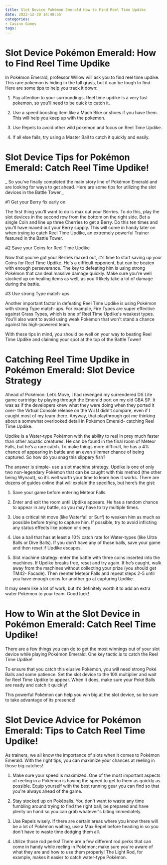 ```yaml
---
title: Slot Device Pokémon Emerald How to Find Reel Time Updike
date: 2022-12-30 14:48:55
categories:
- Casino Games
tags:
---
```



#  Slot Device Pokémon Emerald: How to Find Reel Time Updike

In Pokémon Emerald, professor Willow will ask you to find reel time updike. This rare pokemon is hiding in the tall grass, but it can be tough to find. Here are some tips to help you track it down:

1. Pay attention to your surroundings. Reel time updike is a very fast pokemon, so you'll need to be quick to catch it.

2. Use a speed boosting item like a Mach Bike or shoes if you have them. This will help you keep up with the pokemon.

3. Use Repels to avoid other wild pokemon and focus on Reel Time Updike.

4. If all else fails, try using a Master Ball to catch it quickly and easily.

#  Slot Device Tips for Pokémon Emerald: Catch Reel Time Updike!

_ So you've finally completed the main story line of Pokémon Emerald and are looking for ways to get ahead. Here are some tips for utilizing the slot devices in the Battle Tower._

#1 Get your Berry fix early on

The first thing you'll want to do is max out your Berries. To do this, play the slot devices in the second row from the bottom on the right side. Bet a single Coin and line up three Cherries to get a Berry. Do this ten times and you'll have maxed out your Berry supply. This will come in handy later on when trying to catch Reel Time Updike, an extremely powerful Trainer featured in the Battle Tower.

#2 Save your Coins for Reel Time Updike


 Now that you've got your Berries maxed out, it's time to start saving up your Coins for Reel Time Updike. He's a difficult opponent, but can be beaten with enough perseverance. The key to defeating him is using strong Pokémon that can deal massive damage quickly. Make sure you're well stocked up on healing items as well, as you'll likely take a lot of damage during the battle.

#3 Use strong Type match-ups

 Another important factor in defeating Reel Time Updike is using Pokémon with strong Type match-ups. For example, Fire Types are super effective against Grass Types, which is one of Reel Time Updike's weakest types. You'll also want to avoid using weak Pokémon that won't stand a chance against his high-powered team.

With these tips in mind, you should be well on your way to beating Reel Time Updike and claiming your spot at the top of the Battle Tower!

#  Catching Reel Time Updike in Pokémon Emerald: Slot Device Strategy

Ahead of Pokémon: Let’s Move, I had revenged my surrendered DS Lite game cartridge by playing through the Emerald port on my old GBA SP. It was as if the developers knew what they were doing when they ported it over- the Virtual Console release on the Wii U didn’t compare, even if I caught most of my team there. Anyway, that playthrough got me thinking about a somewhat overlooked detail in Pokémon Emerald- catching Reel Time Updike.

Updike is a Water-type Pokémon with the ability to reel in prey much faster than other aquatic creatures. He can be found in the final room of Meteor Falls, but he’s a rare catch. To make things more difficult, he has a 4% chance of appearing in battle and an even slimmer chance of being captured. So how do you snag this slippery fish?

The answer is simple- use a slot machine strategy. Updike is one of only two non-legendary Pokémon that can be caught with this method (the other being Wynaut), so it’s well worth your time to learn how it works. There are dozens of guides online that will explain the specifics, but here’s the gist:

1) Save your game before entering Meteor Falls.

2) Enter and exit the room until Updike appears. He has a random chance to appear in any battle, so you may have to try multiple times.

3) Use a critical hit move (like Waterfall or Surf) to weaken him as much as possible before trying to capture him. If possible, try to avoid inflicting any status effects like poison or sleep.

4) Use a ball that has at least a 10% catch rate for Water-types (like Ultra Balls or Dive Balls). If you don’t have any of those balls, save your game and then reset if Updike escapes.

5) Slot machine strategy: enter the battle with three coins inserted into the machines. If Updike breaks free, reset and try again. If he’s caught, walk away from the machines without collecting your prize (you should get TM42- Facade). Then reenter Meteor Falls and repeat steps 2-5 until you have enough coins for another go at capturing Updike.

It may seem like a lot of work, but it’s definitely worth it to add an extra water Pokémon to your team. Good luck!

#  How to Win at the Slot Device in Pokémon Emerald: Catch Reel Time Updike!

There are a few things you can do to get the most winnings out of your slot device while playing Pokémon Emerald. One key tactic is to catch the Reel Time Updike!

To ensure that you catch this elusive Pokémon, you will need strong Poké Balls and some patience. Set the slot device to the 10X multiplier and wait for Reel Time Updike to appear. When it does, make sure your Poké Balls are ready and catch it quickly!

This powerful Pokémon can help you win big at the slot device, so be sure to take advantage of its presence!

#  Slot Device Advice for Pokémon Emerald: Tips to Catch Reel Time Updike!

As trainers, we all know the importance of slots when it comes to Pokémon Emerald. With the right tips, you can maximize your chances at reeling in those big catches! 

1. Make sure your speed is maximized. One of the most important aspects of reeling in a Pokémon is having the speed to get to them as quickly as possible. Equip yourself with the best running gear you can find so that you're always ahead of the game.

2. Stay stocked up on Pokéballs. You don't want to waste any time fumbling around trying to find the right ball; be prepared and have plenty on hand so you can grab whatever's biting immediately.

3. Use Repels wisely. If there are certain areas where you know there will be a lot of Pokémon waiting, use a Max Repel before heading in so you don't have to waste time dodging them all.

4. Utilize those rod perks! There are a few different rod perks that can come in handy while reeling in Pokémon; make sure you're aware of what they are and how to use them properly! The Light Rod, for example, makes it easier to catch water-type Pokémon.